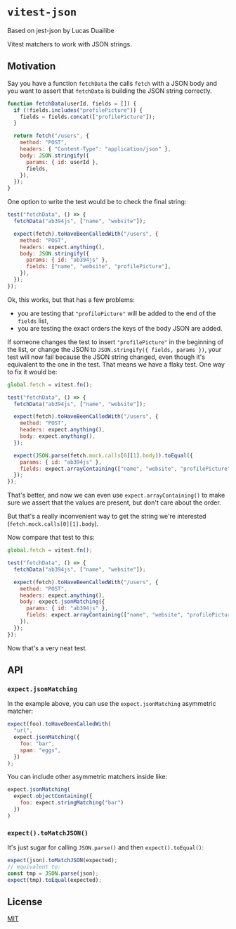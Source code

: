 # `vitest-json`

Based on jest-json by Lucas Duailibe

Vitest matchers to work with JSON strings.


## Motivation

Say you have a function `fetchData` the calls `fetch` with a JSON body and you want to assert that `fetchData` is building the JSON string correctly.

```js
function fetchData(userId, fields = []) {
  if (!fields.includes("profilePicture")) {
    fields = fields.concat(["profilePicture"]);
  }

  return fetch("/users", {
    method: "POST",
    headers: { "Content-Type": "application/json" },
    body: JSON.stringify({
      params: { id: userId },
      fields,
    }),
  });
}
```

One option to write the test would be to check the final string:

```js
test("fetchData", () => {
  fetchData("ab394js", ["name", "website"]);

  expect(fetch).toHaveBeenCalledWith("/users", {
    method: "POST",
    headers: expect.anything(),
    body: JSON.stringify({
      params: { id: "ab394js" },
      fields: ["name", "website", "profilePicture"],
    }),
  });
});
```

Ok, this works, but that has a few problems:

- you are testing that `"profilePicture"` will be added to the end of the `fields` list,
- you are testing the exact orders the keys of the body JSON are added.

If someone changes the test to insert `"profilePicture"` in the beginning of the list, or change the JSON to `JSON.stringify({ fields, params })`, your test will now fail because the JSON string changed, even though it's equivalent to the one in the test. That means we have a flaky test. One way to fix it would be:

```js
global.fetch = vitest.fn();

test("fetchData", () => {
  fetchData("ab394js", ["name", "website"]);

  expect(fetch).toHaveBeenCalledWith("/users", {
    method: "POST",
    headers: expect.anything(),
    body: expect.anything(),
  });

  expect(JSON.parse(fetch.mock.calls[0][1].body)).toEqual({
    params: { id: "ab394js" },
    fields: expect.arrayContaining(["name", "website", "profilePicture"]),
  });
});
```

That's better, and now we can even use `expect.arrayContaining()` to make sure we assert that the values are present, but don't care about the order.

But that's a really inconvenient way to get the string we're interested (`fetch.mock.calls[0][1].body`).

Now compare that test to this:

```js
global.fetch = vitest.fn();

test("fetchData", () => {
  fetchData("ab394js", ["name", "website"]);

  expect(fetch).toHaveBeenCalledWith("/users", {
    method: "POST",
    headers: expect.anything(),
    body: expect.jsonMatching({
      params: { id: "ab394js" },
      fields: expect.arrayContaining(["name", "website", "profilePicture"]),
    }),
  });
});
```

Now that's a very neat test.

## API

### `expect.jsonMatching`

In the example above, you can use the `expect.jsonMatching` asymmetric matcher:

```js
expect(foo).toHaveBeenCalledWith(
  "url",
  expect.jsonMatching({
    foo: "bar",
    spam: "eggs",
  })
);
```

You can include other asymmetric matchers inside like:

<!-- prettier-ignore -->
```js
expect.jsonMatching(
  expect.objectContaining({
    foo: expect.stringMatching("bar")
  })
)
```

### `expect().toMatchJSON()`

It's just sugar for calling `JSON.parse()` and then `expect().toEqual()`:

```js
expect(json).toMatchJSON(expected);
// equivalent to:
const tmp = JSON.parse(json);
expect(tmp).toEqual(expected);
```

## License

[MIT](./LICENSE)

